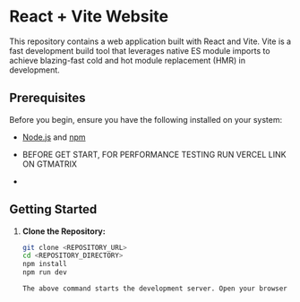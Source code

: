 # React + Vite Website

This repository contains a web application built with React and Vite. Vite is a fast development build tool that leverages native ES module imports to achieve blazing-fast cold and hot module replacement (HMR) in development.

## Prerequisites

Before you begin, ensure you have the following installed on your system:

- [Node.js](https://nodejs.org/) and [npm](https://www.npmjs.com/)

- BEFORE GET START, FOR PERFORMANCE TESTING RUN VERCEL LINK ON GTMATRIX
- 

## Getting Started

1. **Clone the Repository:**

   ```bash
   git clone <REPOSITORY_URL>
   cd <REPOSITORY_DIRECTORY>
   npm install
   npm run dev

   The above command starts the development server. Open your browser and visit http://localhost:3000 to see the app in action.
